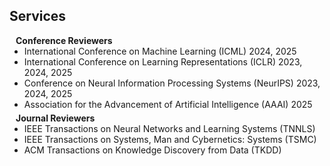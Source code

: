 ## Services

<h4 style="margin:0 10px 0;">Conference Reviewers</h4>

<ul style="margin:0 0 5px;">
  <li><autocolor>International Conference on Machine Learning (ICML) 2024, 2025</autocolor></li>
  <li><autocolor>International Conference on Learning Representations (ICLR) 2023, 2024, 2025</autocolor></li>
  <li><autocolor>Conference on Neural Information Processing Systems (NeurIPS) 2023, 2024, 2025</autocolor></li>
  <li><autocolor>Association for the Advancement of Artificial Intelligence (AAAI) 2025</autocolor></li>
</ul>

<h4 style="margin:0 10px 0;">Journal Reviewers</h4>

<ul style="margin:0 0 5px;">
  <li><autocolor>IEEE Transactions on Neural Networks and Learning Systems (TNNLS)</autocolor></li>
  <li><autocolor>IEEE Transactions on Systems, Man and Cybernetics: Systems (TSMC) </autocolor></li>
  <li><autocolor>ACM Transactions on Knowledge Discovery from Data (TKDD)</autocolor></li>
</ul>
